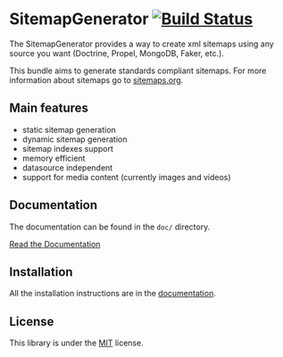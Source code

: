 SitemapGenerator [![Build Status](https://travis-ci.org/sitemap-php/SitemapGenerator.png?branch=master)](https://travis-ci.org/sitemap-php/SitemapGenerator)
================

The SitemapGenerator provides a way to create xml sitemaps using any source
you want (Doctrine, Propel, MongoDB, Faker, etc.).

This bundle aims to generate standards compliant sitemaps. For more information
about sitemaps go to [sitemaps.org](http://www.sitemaps.org/).


Main features
-------------

  * static sitemap generation
  * dynamic sitemap generation
  * sitemap indexes support
  * memory efficient
  * datasource independent
  * support for media content (currently images and videos)

Documentation
-------------

The documentation can be found in the `doc/` directory.

[Read the Documentation](https://github.com/K-Phoen/SitemapGenerator/blob/master/doc/index.md)

Installation
------------

All the installation instructions are in the [documentation](https://github.com/K-Phoen/SitemapGenerator/blob/master/doc/installation.md).

License
-------

This library is under the [MIT](https://github.com/K-Phoen/SitemapGenerator/blob/master/LICENSE) license.
